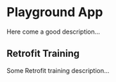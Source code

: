 # Playground App

Here come a good description...

## Retrofit Training

Some Retrofit training description...